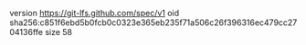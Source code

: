version https://git-lfs.github.com/spec/v1
oid sha256:c851f6ebd5b0fcb0c0323e365eb235f71a506c26f396316ec479cc2704136ffe
size 58
